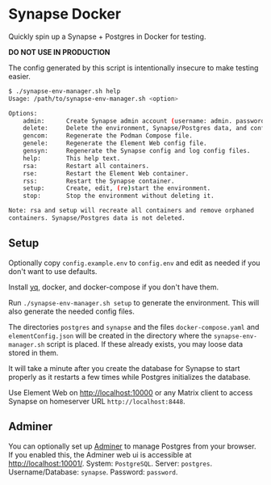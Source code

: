 # Synapse Docker

Quickly spin up a Synapse + Postgres in Docker for testing.

**DO NOT USE IN PRODUCTION**

The config generated by this script is intentionally insecure to make testing easier.

```bash
$ ./synapse-env-manager.sh help
Usage: /path/to/synapse-env-manager.sh <option>

Options:
    admin:      Create Synapse admin account (username: admin. password: admin).
    delete:     Delete the environment, Synapse/Postgres data, and config files.
    gencom:     Regenerate the Podman Compose file.
    genele:     Regenerate the Element Web config file.
    gensyn:     Regenerate the Synapse config and log config files.
    help:       This help text.
    rsa:        Restart all containers.
    rse:        Restart the Element Web container.
    rss:        Restart the Synapse container.
    setup:      Create, edit, (re)start the environment.
    stop:       Stop the environment without deleting it.

Note: rsa and setup will recreate all containers and remove orphaned
containers. Synapse/Postgres data is not deleted.
```

## Setup

Optionally copy `config.example.env` to `config.env` and edit as needed if you don't want to use defaults.

Install [yq](https://mikefarah.gitbook.io/yq/), docker, and docker-compose if you don't have them.

Run `./synapse-env-manager.sh setup` to generate the environment. This will also generate the needed config files.

The directories `postgres` and `synapse` and the files `docker-compose.yaml` and `elementConfig.json` will be created in
the directory where the `synapse-env-manager.sh` script is placed. If these already exists, you may loose data stored
in them.

It will take a minute after you create the database for Synapse to start properly as it restarts a few times while
Postgres initializes the database.

Use Element Web on <http://localhost:10000> or any Matrix client to access Synapse on homeserver URL
`http://localhost:8448`.

## Adminer

You can optionally set up [Adminer](https://www.adminer.org/) to manage Postgres from your browser. If you enabled this,
the Adminer web ui is accessible at <http://localhost:10001/>. System: `PostgreSQL`. Server: `postgres`.
Username/Database: `synapse`. Password: `password`.
